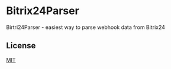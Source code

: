 # Bitrix24Parser
Birtri24Parser - easiest way to parse webhook data from Bitrix24

## License

[MIT](C:\GIT_Repository\Bitrix24Parser\LICENSE)